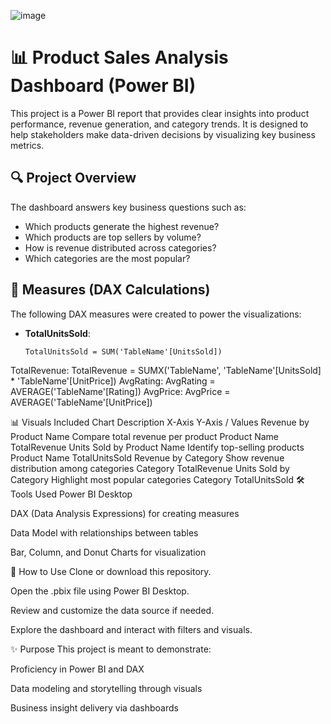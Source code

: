![image](https://github.com/user-attachments/assets/5dcacb17-14fc-4316-b307-2a1f754d2f1e)


# 📊 Product Sales Analysis Dashboard (Power BI)

This project is a Power BI report that provides clear insights into product performance, revenue generation, and category trends. It is designed to help stakeholders make data-driven decisions by visualizing key business metrics.

## 🔍 Project Overview

The dashboard answers key business questions such as:
- Which products generate the highest revenue?
- Which products are top sellers by volume?
- How is revenue distributed across categories?
- Which categories are the most popular?

## 🧮 Measures (DAX Calculations)

The following DAX measures were created to power the visualizations:

- **TotalUnitsSold**:
  ```dax
  TotalUnitsSold = SUM('TableName'[UnitsSold])
TotalRevenue:
TotalRevenue = SUMX('TableName', 'TableName'[UnitsSold] * 'TableName'[UnitPrice])
AvgRating:
AvgRating = AVERAGE('TableName'[Rating])
AvgPrice:
AvgPrice = AVERAGE('TableName'[UnitPrice])

📊 Visuals Included
Chart	Description	X-Axis	Y-Axis / Values
Revenue by Product Name	Compare total revenue per product	Product Name	TotalRevenue
Units Sold by Product Name	Identify top-selling products	Product Name	TotalUnitsSold
Revenue by Category	Show revenue distribution among categories	Category	TotalRevenue
Units Sold by Category	Highlight most popular categories	Category	TotalUnitsSold
🛠 Tools Used
Power BI Desktop

DAX (Data Analysis Expressions) for creating measures

Data Model with relationships between tables

Bar, Column, and Donut Charts for visualization

📁 How to Use
Clone or download this repository.

Open the .pbix file using Power BI Desktop.

Review and customize the data source if needed.

Explore the dashboard and interact with filters and visuals.

✨ Purpose
This project is meant to demonstrate:

Proficiency in Power BI and DAX

Data modeling and storytelling through visuals

Business insight delivery via dashboards


